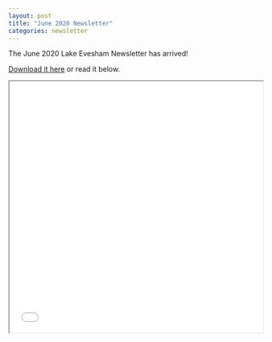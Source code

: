 ```yaml
---
layout: post
title: "June 2020 Newsletter"
categories: newsletter
---
```


The June 2020 Lake Evesham Newsletter has arrived!

[Download it here](/assets/newsletters/june_2020_newsletter.pdf) or read it below.

<iframe width="100%" height="500px" src="/assets/newsletters/june_2020_newsletter.pdf"></iframe>
